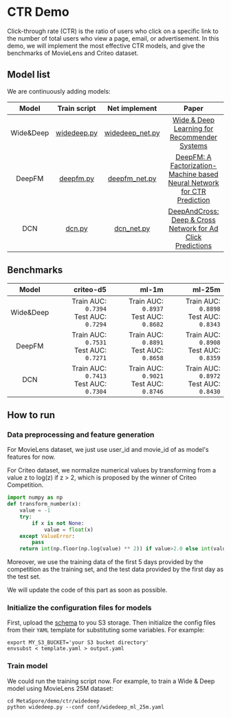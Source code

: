 # CTR Demo

Click-through rate (CTR) is the ratio of users who click on a specific link to the number of total users who view a page,
email, or advertisement.
In this demo, we will implement the most effective CTR models, and give the benchmarks of MovieLens and Criteo dataset.

## Model list
We are continuously adding models:

|   Model   |            Train script             |                     Net implement                      |                                                       Paper                                                       |
|:---------:|:-----------------------------------:|:------------------------------------------------------:|:-----------------------------------------------------------------------------------------------------------------:|
| Wide&Deep | [widedeep.py](widedeep/widedeep.py) | [widedeep_net.py](../../python/algos/widedeep_net.py)  |        [Wide & Deep Learning for Recommender Systems](https://dl.acm.org/doi/pdf/10.1145/2988450.2988454)         |
|  DeepFM   |    [deepfm.py](deepfm/deepfm.py)    |   [deepfm_net.py](../../python/algos/deepfm_net.py)    |  [DeepFM: A Factorization-Machine based Neural Network for CTR Prediction](https://arxiv.org/pdf/1703.04247.pdf)  |
|    DCN    |        [dcn.py](dcn/dcn.py)         |      [dcn_net.py](../../python/algos/dcn_net.py)       | [DeepAndCross: Deep & Cross Network for Ad Click Predictions](https://dl.acm.org/doi/pdf/10.1145/3124749.3124754) |


## Benchmarks
|   Model   |                                       criteo-d5 |                                           ml-1m |                                          ml-25m |
|:---------:|------------------------------------------------:|------------------------------------------------:|------------------------------------------------:|
| Wide&Deep | Train AUC:  `0.7394` <br /> Test AUC:  `0.7294` | Train AUC:  `0.8937` <br /> Test AUC:  `0.8682` | Train AUC:  `0.8898` <br /> Test AUC:  `0.8343` |
|  DeepFM   | Train AUC:  `0.7531` <br /> Test AUC:  `0.7271` | Train AUC:  `0.8891` <br /> Test AUC:  `0.8658` | Train AUC:  `0.8908` <br /> Test AUC:  `0.8359` |
|    DCN    | Train AUC:  `0.7413` <br /> Test AUC:  `0.7304` | Train AUC:  `0.9021` <br /> Test AUC:  `0.8746` | Train AUC:  `0.8972` <br /> Test AUC:  `0.8430` |


## How to run

### Data preprocessing and feature generation
For MovieLens dataset, we just use user_id and movie_id of as model's features for now.

For Criteo dataset, we normalize numerical values by transforming from a value z to log(z) if z > 2, which is proposed by the winner of Criteo Competition.
```python
import numpy as np
def transform_number(x):
    value = -1
    try:
        if x is not None:
            value = float(x)
    except ValueError:
        pass
    return int(np.floor(np.log(value) ** 2)) if value>2.0 else int(value)
```
Moreover, we use the training data of the first 5 days provided by the competition as the training set, and the test data provided by the first day as the test set.

We will update the code of this part as soon as possible.

### Initialize the configuration files for models
First, upload the [schema](schema) to you S3 storage.
Then initialize the config files from their `YAML` template for substituting some variables. For example:
```shell
export MY_S3_BUCKET='your S3 bucket directory'
envsubst < template.yaml > output.yaml 
```

### Train model
We could run the training script now. For example, to train a Wide & Deep model using MovieLens 25M dataset:
```shell
cd MetaSpore/demo/ctr/widedeep
python widedeep.py --conf conf/widedeep_ml_25m.yaml
```